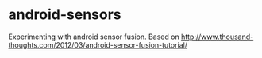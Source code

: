 android-sensors
===============

Experimenting with android sensor fusion. Based on http://www.thousand-thoughts.com/2012/03/android-sensor-fusion-tutorial/
